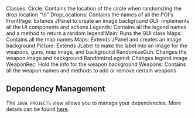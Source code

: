 Classes:
Circle: Contains the location of the circle when randomizing the drop location "\n"
DropLocations: Contains the names of all the POI's 
FrontPage: Extends JPanel to create an image background 
GUI: Implements all the UI components and actions
Legends: Contains all the legend names and a method to return a random legend
Main: Runs the GUI class
Maps: Contains all the map names
Maps: Extends JPanel and creates an image background
Picture: Extends JLabel to make the label into an image for the weapons, guns, map image, and background
RandomizeGun: Changes the weapon image and background 
RandomizeLegend: Changes legend image
WeaponRec: Hold the info for the weapon background
Weapons: Contains all the weapon names and methods to add or remove certain weapons

## Dependency Management

The `JAVA PROJECTS` view allows you to manage your dependencies. More details can be found [here](https://github.com/microsoft/vscode-java-dependency#manage-dependencies).
